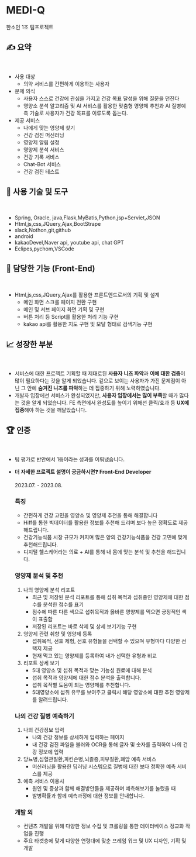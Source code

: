 # MEDI-Q
한소인 1조 팀프로젝트
## ✍️ 요약
​
​
- 사용 대상
    - 의약 서비스를 간편하게 이용하는 사용자
- 문제 의식
    - 사용자 스스로 건강에 관심을 가지고 건강 목표 달성을 위해 질문을 
    던진다
    - 영양소 분석 알고리즘 및 AI 서비스를 활용한 맞춤형 영양제 추천과 AI 질병예측 기술로 사용자가 건강 목표를 이루도록 돕는다.
- 제공 서비스
    - 나에게 맞는 영양제 찾기
    - 건강 검진 머신러닝
    - 영양제 알림 설정
    - 영양제 분석 서비스
    - 건강 기록 서비스
    - Chat-Bot 서비스
    - 건강 검진 테스트
​
## 🔨 사용 기술 및 도구
​
- Spring, Oracle, java,Flask,MyBatis,Python,jsp+Serviet,JSON
- Html,js,css,JQuery,Ajax,BootStrape
- slack,Nothon,git,github
- android
- kakaoDevel,Naver api, youtube api, chat GPT
- Eclipes,pychom,VSCode
​
## 📜 담당한 기능 (Front-End)
​
- Html,js,css,JQuery,Ajax를 활용한 프론트엔드로서의 기획 및 설계
    - 메인 화면 스크롤 페이지 전환 구현
    - 메인 및 서브 페이지 화면 기획 및 구현
    - 버튼 처리 등 Script를 활용한 처리 기능 구현
    - kakao api를 활용한 지도 구현 및 모달 형태로 검색기능 구현
​
## 📈 성장한 부분
​
- 서비스에 대한 프로젝트 기획할 때 제대로된 **사용자 니즈 파악**과 **이에 대한 검증**이 많이 필요하다는 것을 알게 되었습니다. 겉으로 보이는 사용자가 가진 문제점이 아닌 그 안에 **숨겨진 니즈를 파악**하는 데 집중하기 위해 노력하였습니다.
- 개발자 입장에선 서비스가 완성되었지만, **사용자 입장에서는 많이 부족**할 때가 많다는 것을 알게 되었습니다. FE 측면에서 완성도를 높이기 위해선 클릭/효과 등 **UX에 집중**해야 하는 것을 깨달았습니다.
​
## 🏆 인증
​
- 팀 평가로 반안에서 1등이라는 성과를 이뤄냈습니다.
​
- **더 자세한 프로젝트 설명이 궁금하시면❓** 
**Front-End Developer**
    
    2023.07. - 2023.08.
    
    ### 특징
    
    - 간편하게 건강 고민을 영양소 및 영양제 추천을 통해 해결합니다
    - Hiff를 통한 빅데이터를 활용한 정보를 추천해 드리며 보다 높은 
    정확도로 제공해드립니다.
    - 건강기능식품 시장 규모가 커지며 많은 양의 건강기능식품을
    건강 고민에 맞게 추천해드립니다.
    - 디지털 헬스케어라는 의료 + AI를 통해 내 몸에 맞는 분석 및
    추천을 해드립니다.
    
    ### 영양제 분석 및 추천
    
    1. 나의 영양제 분석 리포트
        - 최근 및 저장된 분석 리포트를 통해 섭취 목적과 섭취중인 
        영양제에 대한 점수를 분석한 점수를 표기
        - 점수에 따른 다른 색으로 섭취목적과 옳바른 영양제를 
        먹으면 긍정적인 색이 표출함
        - 저장된 리포트는 바로 삭제 및 상세 보기기능 구현
    2. 영양제 관련 취향 및 영양제 등록
        - 섭취목적, 선호 제형, 선호 유형들을 선택할 수 있으며
        유형마다 다양한 선택지 제공
        - 현재 먹고 있는 영양제를 등록하여 내가 선택한 유형과 비교
    3. 리포트 상세 보기
        - 5대 영양소 및 섭취 목적과 맞는 기능성 원료에 대해 분석
        - 섭취 목적과 영양제에 대한 점수 분석을 출력합니다.
        - 섭취 목적별 도움이 되는 영양제를 추천합니다.
        - 5대영양소에 섭취 유무를 보여주고 클릭시 해당 영양소에
        대한 추천 영양제를 알려드립니다.
    
    ### 나의 건강 질병 예측하기
    
    1. 나의 건강정보 입력
        - 나의 건강 정보를 상세하게 입력하는 페이지
        - 내 건강 검진 파일을 불러와 OCR을 통해 글자 및 숫자를 출력하여
        나의 건강 정보에 입력
    2. 당뇨병,심혈관질환,파킨슨병,뇌졸증,피부질환,폐암 예측 서비스
        - 머신러닝을 활용한 딥러닝 시스템으로 질병에 대한 보다 
        정확한 예측 서비스를 제공
    3. 예측 서비스 이용시
        - 원인 및 증상과 함께 해결방안들을 제공하며
        예측해보기를 눌렀을 때
        - 발병확률과 함께 예측과정에 대한 정보를 안내합니다.
​
    ### 개발 외
    
    - 컨텐츠 개발을 위해 다양한 정보 수집 및 크롤링을 통한 데이터베이스
    정교화 작업을 진행
    - 주요 타겟층에 맞게 다양한 연령대에 맞춘 프레임 워크 및 UX 디자인, 기획 및 개발
